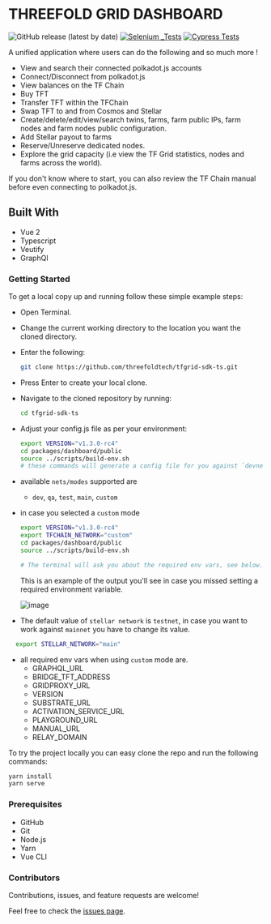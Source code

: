 # THREEFOLD GRID DASHBOARD

![GitHub release (latest by date)](https://img.shields.io/github/v/release/threefoldtech/tfgrid_dashboard)
[![Selenium _Tests](https://github.com/threefoldtech/tfgrid_dashboard/actions/workflows/Selenium.yaml/badge.svg)](https://github.com/threefoldtech/tfgrid_dashboard/actions/workflows/Selenium.yaml)
[![Cypress Tests](https://github.com/threefoldtech/tfgrid_dashboard/actions/workflows/Cypress.yaml/badge.svg)](https://github.com/threefoldtech/tfgrid_dashboard/actions/workflows/Cypress.yaml)

A unified application where users can do the following and so much more !

- View and search their connected polkadot.js accounts
- Connect/Disconnect from polkadot.js
- View balances on the TF Chain
- Buy TFT
- Transfer TFT within the TFChain
- Swap TFT to and from Cosmos and Stellar
- Create/delete/edit/view/search twins, farms, farm public IPs, farm nodes and farm nodes public configuration.
- Add Stellar payout to farms
- Reserve/Unreserve dedicated nodes.
- Explore the grid capacity (i.e view the TF Grid statistics, nodes and farms across the world).

If you don't know where to start, you can also review the TF Chain manual before even connecting to polkadot.js.

## Built With

- Vue 2
- Typescript
- Veutify
- GraphQl

### Getting Started

To get a local copy up and running follow these simple example steps:

- Open Terminal.
- Change the current working directory to the location you want the cloned directory.
- Enter the following:

  ```bash
  git clone https://github.com/threefoldtech/tfgrid-sdk-ts.git
  ```

- Press Enter to create your local clone.

- Navigate to the cloned repository by running:

  ```bash
  cd tfgrid-sdk-ts
  ```

- Adjust your config.js file as per your environment:

  ```bash
  export VERSION="v1.3.0-rc4"
  cd packages/dashboard/public
  source ../scripts/build-env.sh
  # these commands will generate a config file for you against `devnet`
  ```

- available `nets/modes` supported are
  - `dev`, `qa`, `test`, `main`, `custom`
- in case you selected a `custom` mode

  ```bash
  export VERSION="v1.3.0-rc4"
  export TFCHAIN_NETWORK="custom"
  cd packages/dashboard/public
  source ../scripts/build-env.sh

  # The terminal will ask you about the required env vars, see below.
  ```

  This is an example of the output you'll see in case you missed setting a required environment variable.

  ![image](https://user-images.githubusercontent.com/57001890/219054454-f5d74a79-0083-4442-a95e-4bd4fd3bcf73.png)

- The default value of `stellar network` is `testnet`, in case you want to work against `mainnet` you have to change its value.

```bash
  export STELLAR_NETWORK="main"
```

- all required env vars when using `custom` mode are.
  - GRAPHQL_URL
  - BRIDGE_TFT_ADDRESS
  - GRIDPROXY_URL
  - VERSION
  - SUBSTRATE_URL
  - ACTIVATION_SERVICE_URL
  - PLAYGROUND_URL
  - MANUAL_URL
  - RELAY_DOMAIN

To try the project locally you can easy clone the repo and run the following commands:

```bash
yarn install
yarn serve
```

### Prerequisites

- GitHub
- Git
- Node.js
- Yarn
- Vue CLI

### Contributors

Contributions, issues, and feature requests are welcome!

Feel free to check the [issues page](https://github.com/threefoldtech/tfgrid-sdk-ts/issues).
